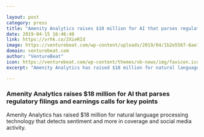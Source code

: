```yaml
---

layout: post
category: press
title: "Amenity Analytics raises $18 million for AI that parses regulatory filings and earnings calls for key points"
date: 2019-04-15 16:46:48
link: https://vrhk.co/2XieRId
image: https://venturebeat.com/wp-content/uploads/2019/04/1b2e5567-6ae1-4a53-83f5-4bc4613d64a0.png?w=1200&strip=all
domain: venturebeat.com
author: "VentureBeat"
icon: https://venturebeat.com/wp-content/themes/vb-news/img/favicon.ico
excerpt: "Amenity Analytics has raised $18 million for natural language processing technology that detects sentiment and more in coverage and social media activity."

---
```


### Amenity Analytics raises $18 million for AI that parses regulatory filings and earnings calls for key points

Amenity Analytics has raised $18 million for natural language processing technology that detects sentiment and more in coverage and social media activity.